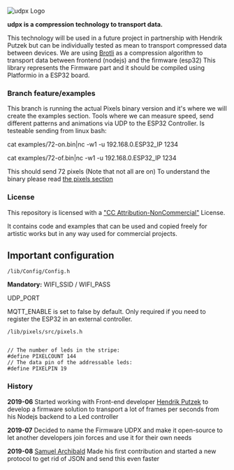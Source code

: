 ![udpx Logo](/examples/udpix-logo.png)

**udpx is a compression technology to transport data.**

This technology will be used in a future project in partnership with Hendrik Putzek but can be individually tested as mean to transport compressed data between devices.
We are using [Brotli](http://manpages.ubuntu.com/manpages/bionic/man1/brotli.1.html) as a compression algorithm to transport data between frontend (nodejs) and the firmware (esp32)
This library represents the Firmware part and it should be compiled using Platformio in a ESP32 board. 

### Branch feature/examples

This branch is running the actual Pixels binary version and it's where we will create the examples section. Tools where we can measure speed, send different patterns and animations via UDP to the ESP32 Controller. Is testeable sending from linux bash:

cat examples/72-on.bin|nc -w1 -u 192.168.0.ESP32_IP 1234

cat examples/72-of.bin|nc -w1 -u 192.168.0.ESP32_IP 1234

This should send 72 pixels (Note that not all are on)
To understand the binary please read [the pixels section](https://github.com/martinberlin/udpx/tree/PIXELS%2Bs/lib/pixels)


### License

This repository is licensed with a ["CC Attribution-NonCommercial"](https://creativecommons.org/licenses/by-nc/4.0/legalcode) License.

It contains code and examples that can be used and copied freely for artistic works but in any way used for commercial projects. 

## Important configuration

    /lib/Config/Config.h

**Mandatory:**
WIFI_SSID / WIFI_PASS 

UDP_PORT

MQTT_ENABLE is set to false by default. Only required if you need to register the ESP32 in an external controller.

    /lib/pixels/src/pixels.h


    // The number of leds in the stripe:
    #define PIXELCOUNT 144
    // The data pin of the addressable leds:
    #define PIXELPIN 19


### History

**2019-06** Started working with Front-end developer [Hendrik Putzek](https://twitter.com/hputzek) to develop a firmware solution to transport a lot of frames per seconds from his Nodejs backend to a Led controller

**2019-07** Decided to name the Firmware UDPX and make it open-source to let another developers join forces and use it for their own needs

**2019-08** [Samuel Archibald](https://twitter.com/IoTPanic) Made his first contribution and started a new protocol to get rid of JSON and send this even faster
